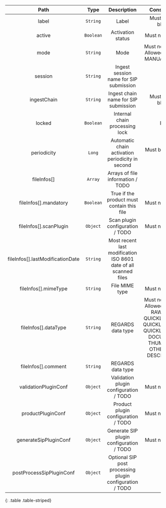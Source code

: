 | Path | Type | Description | Constraints |  
| :--: | :--: | :---------: | :---------: |  
| label | `String` | Label | Must not be blank |  
| active | `Boolean` | Activation status | Must not be null |  
| mode | `String` | Mode | Must not be null. Allowed values : MANUAL, AUTO |  
| session | `String` | Ingest session name for SIP submission |  |  
| ingestChain | `String` | Ingest chain name for SIP submission | Must not be blank |  
| locked | `Boolean` | Internal chain processing lock | NA |  
| periodicity | `Long` | Automatic chain activation periodicity in second | Must be at least 10 |  
| fileInfos[] | `Array` | Arrays of file information / TODO |  |  
| fileInfos[].mandatory | `Boolean` | True if the product must contain this file | Must not be null |  
| fileInfos[].scanPlugin | `Object` | Scan plugin configuration / TODO | Must not be null |  
| fileInfos[].lastModificationDate | `String` | Most recent last modification ISO 8601 date of all scanned files |  |  
| fileInfos[].mimeType | `String` | File MIME type | Must not be null |  
| fileInfos[].dataType | `String` | REGARDS data type | Must not be null. Allowed values : RAWDATA, QUICKLOOK_SD, QUICKLOOK_MD, QUICKLOOK_HD, DOCUMENT, THUMBNAIL, OTHER, AIP, DESCRIPTION |  
| fileInfos[].comment | `String` | REGARDS data type |  |  
| validationPluginConf | `Object` | Validation plugin configuration / TODO | Must not be null |  
| productPluginConf | `Object` | Product plugin configuration / TODO | Must not be null |  
| generateSipPluginConf | `Object` | Generate SIP plugin configuration / TODO | Must not be null |  
| postProcessSipPluginConf | `Object` | Optional SIP post processing plugin configuration / TODO |  |  
{: .table .table-striped}
